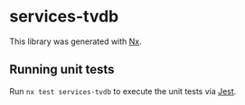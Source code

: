 # services-tvdb

This library was generated with [Nx](https://nx.dev).

## Running unit tests

Run `nx test services-tvdb` to execute the unit tests via [Jest](https://jestjs.io).

